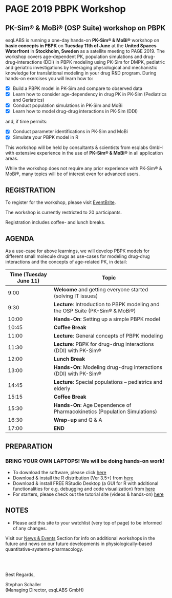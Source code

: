 # PAGE 2019 PBPK Workshop
## PK-Sim® &amp; MoBi® (OSP Suite) workshop on PBPK

esqLABS is running a one-day hands-on **PK-Sim® & MoBi®** workshop on **basic concepts in PBPK** on **Tuesday 11th of June** at the **United Spaces Waterfront** in **Stockholm, Sweden** as a satellite meeting to PAGE 2019. The workshop covers age-dependent PK, population simulations and drug-drug-interactions (DDI) in PBPK modeling using PK-Sim for DMPK, pediatric and geriatric investigations by leveraging physiological and mechanistic knowledge for translational modeling in your drug R&D program. 
During hands-on exercises you will learn how to:

- [x] Build a PBPK model in PK-Sim and compare to observed data
- [x] Learn how to consider age-dependency in drug PK in PK-Sim (Pediatrics and Geriatrics)
- [x] Conduct population simulations in PK-Sim and MoBi
- [x] Learn how to model drug-drug interactions in PK-Sim (DDI)

and, if time permits:
- [x] Conduct parameter identifications in PK-Sim and MoBi
- [x] Simulate your PBPK model in R

This workshop will be held by consultants & scientists from esqlabs GmbH with extensive experience in the use of **PK-Sim® & MoBi®** in all application areas. 

While the workshop does not require any prior experience with PK-Sim® & MoBi®, many topics will be of interest even for advanced users.

## REGISTRATION

To register for the workshop, please visit [EventBrite](https://www.eventbrite.com/e/workshop-on-pbpk-with-pk-sim-mobi-osp-suite-registration-54750727901).

The workshop is currently restricted to 20 participants.

Registration includes coffee- and lunch breaks.

## AGENDA

As a use-case for above learnings, we will develop PBPK models for different small molecule drugs as use-cases for modeling drug-drug interactions and the concepts of age-related PK, in detail:

| Time (Tuesday June 11) | Topic |
| ------------- | ------------- |
| 9:00 | **Welcome** and getting everyone started (solving IT issues) |
| 9:30 | **Lecture**: Introduction to PBPK modeling and the OSP Suite (PK-Sim® & MoBi®)        |
| 10:00 | **Hands-On**: Setting up a simple PBPK model |
| 10:45 | **Coffee Break** |
| 11:00 | **Lecture**: General concepts of PBPK modeling|
| 11:30 | **Lecture**: PBPK for drug-drug interactions (DDI) with PK-Sim® |
| 12:00 | **Lunch Break** |
| 13:00 | **Hands-On**: Modeling drug-drug interactions (DDI) with PK-Sim® |
| 14:45 | **Lecture**: Special populations – pediatrics and elderly |
| 15:15 | **Coffee Break** |
| 15:30 | **Hands-On**: Age Dependence of Pharmacokinetics (Population Simulations) |
| 16:30 | **Wrap-up** and Q & A |
| 17:00 | **END** |

## PREPARATION

### **BRING YOUR OWN LAPTOPS! We will be doing hands-on work!**

- To download the software, please click [here]( http://setup.open-systems-pharmacology.org )
- Download & install the R distribution (Ver 3.5+) from [here](https://cran.r-project.org/bin/windows/base/ )
- Download & install FREE RStudio Desktop (a GUI for R with additional functionalities for e.g. debugging and code visualization) from [here]( https://www.rstudio.com/products/rstudio/download/ )
- For starters, please check out the tutorial site (videos &amp; hands-on) [here](http://www.open-systems-pharmacology.org/#tutorials)

## NOTES

- Please add this site to your watchlist (very top of page) to be informed of any changes.

Visit our [News & Events](https://esqlabs.com/news-events) Section for info on additional workshops in the future and news on our future developments in physiologically-based quantitative-systems-pharmacology.

<br />
<br />

Best Regards,

Stephan Schaller <br />
(Managing Director, esqLABS GmbH)
